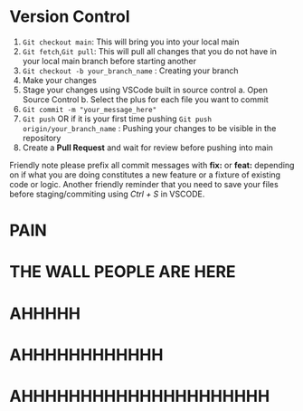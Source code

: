 # Version Control

1. ``Git checkout main``: This will bring you into your local main
2. ``Git fetch``,``Git pull``: This will pull all changes that you do not have in your local main branch before starting another
3. ``Git checkout -b your_branch_name`` : Creating your branch
4. Make your changes
5. Stage your changes using VSCode built in source control
    a. Open Source Control
    b. Select the plus for each file you want to commit
6. ``Git commit -m "your_message_here"``
7. ``Git push`` OR if it is your first time pushing ``Git push origin/your_branch_name`` : Pushing your changes to be visible in the repository
8. Create a **Pull Request** and wait for review before pushing into main

Friendly note please prefix all commit messages with **fix:** or **feat:** depending on if what you are doing constitutes a new feature or a fixture of existing code or logic. Another friendly reminder that you need to save your files before staging/commiting using *Ctrl + S* in VSCODE.

# PAIN
# THE WALL PEOPLE ARE HERE
# AHHHHH
# AHHHHHHHHHHHH
# AHHHHHHHHHHHHHHHHHHHHH